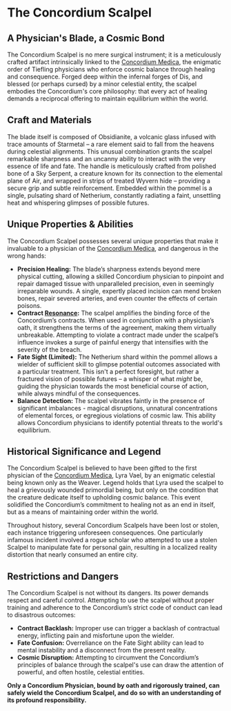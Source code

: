 # The Concordium Scalpel

## A Physician's Blade, a Cosmic Bond

The Concordium Scalpel is no mere surgical instrument; it is a meticulously crafted artifact intrinsically linked to the [Concordium Medica](/structure/society/profession/concordium-medica.md), the enigmatic order of Tiefling physicians who enforce cosmic balance through healing and consequence. Forged deep within the infernal forges of Dis, and blessed (or perhaps cursed) by a minor celestial entity, the scalpel embodies the Concordium's core philosophy: that every act of healing demands a reciprocal offering to maintain equilibrium within the world.

## Craft and Materials

The blade itself is composed of Obsidianite, a volcanic glass infused with trace amounts of Starmetal – a rare element said to fall from the heavens during celestial alignments. This unusual combination grants the scalpel remarkable sharpness and an uncanny ability to interact with the very essence of life and fate. The handle is meticulously crafted from polished bone of a Sky Serpent, a creature known for its connection to the elemental plane of Air, and wrapped in strips of treated Wyvern hide – providing a secure grip and subtle reinforcement.  Embedded within the pommel is a single, pulsating shard of Netherium, constantly radiating a faint, unsettling heat and whispering glimpses of possible futures.

## Unique Properties & Abilities

The Concordium Scalpel possesses several unique properties that make it invaluable to a physician of the [Concordium Medica](/structure/society/profession/concordium-medica.md), and dangerous in the wrong hands:

*   **Precision Healing:** The blade’s sharpness extends beyond mere physical cutting, allowing a skilled Concordium physician to pinpoint and repair damaged tissue with unparalleled precision, even in seemingly irreparable wounds. A single, expertly placed incision can mend broken bones, repair severed arteries, and even counter the effects of certain poisons.
*   **Contract [Resonance](/structure/mechanic/resonance.md):** The scalpel amplifies the binding force of the Concordium’s contracts. When used in conjunction with a physician’s oath, it strengthens the terms of the agreement, making them virtually unbreakable. Attempting to violate a contract made under the scalpel’s influence invokes a surge of painful energy that intensifies with the severity of the breach.
*   **Fate Sight (Limited):**  The Netherium shard within the pommel allows a wielder of sufficient skill to glimpse potential outcomes associated with a particular treatment. This isn't a perfect foresight, but rather a fractured vision of possible futures – a whisper of what *might* be, guiding the physician towards the most beneficial course of action, while always mindful of the consequences.
*   **Balance Detection:** The scalpel vibrates faintly in the presence of significant imbalances - magical disruptions, unnatural concentrations of elemental forces, or egregious violations of cosmic law. This ability allows Concordium physicians to identify potential threats to the world's equilibrium.

## Historical Significance and Legend

The Concordium Scalpel is believed to have been gifted to the first physician of the [Concordium Medica](/structure/society/profession/concordium-medica.md), Lyra Vael, by an enigmatic celestial being known only as the Weaver. Legend holds that Lyra used the scalpel to heal a grievously wounded primordial being, but only on the condition that the creature dedicate itself to upholding cosmic balance.  This event solidified the Concordium’s commitment to healing not as an end in itself, but as a means of maintaining order within the world.

Throughout history, several Concordium Scalpels have been lost or stolen, each instance triggering unforeseen consequences. One particularly infamous incident involved a rogue scholar who attempted to use a stolen Scalpel to manipulate fate for personal gain, resulting in a localized reality distortion that nearly consumed an entire city.

## Restrictions and Dangers

The Concordium Scalpel is not without its dangers. Its power demands respect and careful control. Attempting to use the scalpel without proper training and adherence to the Concordium’s strict code of conduct can lead to disastrous outcomes:

*   **Contract Backlash:** Improper use can trigger a backlash of contractual energy, inflicting pain and misfortune upon the wielder.
*   **Fate Confusion:** Overreliance on the Fate Sight ability can lead to mental instability and a disconnect from the present reality.
*   **Cosmic Disruption:**  Attempting to circumvent the Concordium’s principles of balance through the scalpel's use can draw the attention of powerful, and often hostile, celestial entities.

**Only a Concordium Physician, bound by oath and rigorously trained, can safely wield the Concordium Scalpel, and do so with an understanding of its profound responsibility.**
